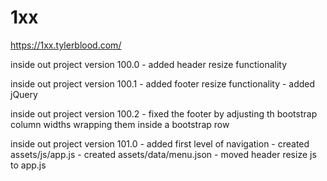 # 1xx

https://1xx.tylerblood.com/

inside out project version 100.0
    - added header resize functionality

inside out project version 100.1
    - added footer resize functionality
    - added jQuery

inside out project version 100.2
    - fixed the footer by adjusting th bootstrap column widths wrapping them inside a bootstrap row

inside out project version 101.0
    - added first level of navigation
    - created assets/js/app.js
    - created assets/data/menu.json
    - moved header resize js to app.js